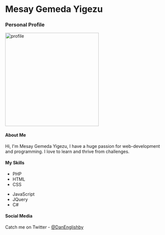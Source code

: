 <div class="container">
   <h1>Mesay Gemeda Yigezu</h1>
   <h3>Personal Profile</h3>
   <a href="https://ibb.co/2svh3Jc"><img src="https://i.ibb.co/Tb42MyP/profile.jpg" alt="profile" border="0" width="300" height="300"></a>
  
   <h4>About Me</h4>
   <p>Hi, I'm Mesay Gemeda Yigezu, I have a huge passion for web-development and programming. I love to learn and thrive from challenges.</p>
   <h4>My Skills</h4>
   <div class="listFlex">
      <div>
         <ul>
            <li>PHP</li>
            <li>HTML</li>
            <li>CSS</li>
         </ul>
      </div>
      <div>
         <ul>
            <li>JavaScript</li>
            <li>JQuery</li>
            <li>C#</li>
         </ul>
      </div>
   </div>
   <h4>Social Media</h4>
   Catch me on Twitter - <a href="https://twitter.com/DanEnglishby">@DanEnglishby</a>
</div>
